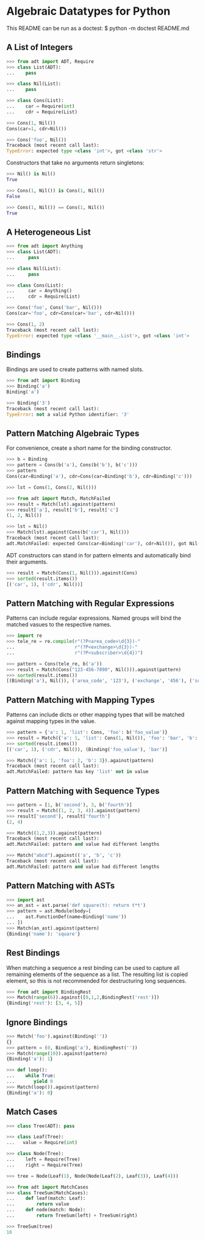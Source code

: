 Algebraic Datatypes for Python
==============================
This README can be run as a doctest:
    $ python -m doctest README.md

A List of Integers
------------------

```python
>>> from adt import ADT, Require
>>> class List(ADT):
...    pass

>>> class Nil(List):
...    pass

>>> class Cons(List):
...    car = Require(int)
...    cdr = Require(List)

>>> Cons(1, Nil())
Cons(car=1, cdr=Nil())

>>> Cons('foo', Nil())
Traceback (most recent call last):
TypeError: expected type <class 'int'>, got <class 'str'>

```

Constructors that take no arguments return singletons:

```python
>>> Nil() is Nil()
True

>>> Cons(1, Nil()) is Cons(1, Nil())
False

>>> Cons(1, Nil()) == Cons(1, Nil())
True

```

A Heterogeneous List
--------------------
```python
>>> from adt import Anything
>>> class List(ADT):
...     pass

>>> class Nil(List):
...     pass

>>> class Cons(List):
...     car = Anything()
...     cdr = Require(List)

>>> Cons('foo', Cons('bar', Nil()))
Cons(car='foo', cdr=Cons(car='bar', cdr=Nil()))

>>> Cons(1, 2)
Traceback (most recent call last):
TypeError: expected type <class '__main__.List'>, got <class 'int'>

```

Bindings
--------
Bindings are used to create patterns with named slots.

```python
>>> from adt import Binding
>>> Binding('a')
Binding('a')

>>> Binding('3')
Traceback (most recent call last):
TypeError: not a valid Python identifier: '3'

```

Pattern Matching Algebraic Types
--------------------------------
For convenience, create a short name for the binding constructor.

```python
>>> b = Binding
>>> pattern = Cons(b('a'), Cons(b('b'), b('c')))
>>> pattern
Cons(car=Binding('a'), cdr=Cons(car=Binding('b'), cdr=Binding('c')))

>>> lst = Cons(1, Cons(2, Nil()))

>>> from adt import Match, MatchFailed
>>> result = Match(lst).against(pattern)
>>> result['a'], result['b'], result['c']
(1, 2, Nil())

>>> lst = Nil()
>>> Match(lst).against(Cons(b('car'), Nil()))
Traceback (most recent call last):
adt.MatchFailed: expected Cons(car=Binding('car'), cdr=Nil()), got Nil()

```

ADT constructors can stand in for pattern elments and
automatically bind their arguments.

```python
>>> result = Match(Cons(1, Nil())).against(Cons)
>>> sorted(result.items())
[('car', 1), ('cdr', Nil())]

```

Pattern Matching with Regular Expressions
-----------------------------------------
Patterns can include regular expressions. Named groups will
bind the matched vasues to the respective names.

```python
>>> import re
>>> tele_re = re.compile(r"(?P<area_code>\d{3})-"
...                      r"(?P<exchange>\d{3})-"
...                      r"(?P<subscriber>\d{4})")

>>> pattern = Cons(tele_re, b('a'))
>>> result = Match(Cons("123-456-7890", Nil())).against(pattern)
>>> sorted(result.items())
[(Binding('a'), Nil()), ('area_code', '123'), ('exchange', '456'), ('subscriber', '7890')]

```

Pattern Matching with Mapping Types
-----------------------------------
Patterns can include dicts or other mapping types that will
be matched against mapping types in the value.

```python
>>> pattern = {'a': 1, 'list': Cons, 'foo': b('foo_value')}
>>> result = Match({'a': 1, 'list': Cons(1, Nil()), 'foo': 'bar', 'b': 2}).against(pattern)
>>> sorted(result.items())
[('car', 1), ('cdr', Nil()), (Binding('foo_value'), 'bar')]

>>> Match({'a': 1, 'foo': 2, 'b': 3}).against(pattern)
Traceback (most recent call last):
adt.MatchFailed: pattern has key 'list' not in value

```

Pattern Matching with Sequence Types
------------------------------------

```python
>>> pattern = [1, b('second'), 3, b('fourth')]
>>> result = Match((1, 2, 3, 4)).against(pattern)
>>> result['second'], result['fourth']
(2, 4)

>>> Match((1,2,3)).against(pattern)
Traceback (most recent call last):
adt.MatchFailed: pattern and value had different lengths

>>> Match("abcd").against(('a', 'b', 'c'))
Traceback (most recent call last):
adt.MatchFailed: pattern and value had different lengths

```

Pattern Matching with ASTs
--------------------------

```python
>>> import ast
>>> an_ast = ast.parse('def square(t): return t*t')
>>> pattern = ast.Module(body=[
...    ast.FunctionDef(name=Binding('name'))
... ])
>>> Match(an_ast).against(pattern)
{Binding('name'): 'square'}

```

Rest Bindings
-------------
When matching a sequence a rest binding can be used to
capture all remaining elements of the sequence as a list.
The resulting list is copied element, so this is not recommended
for destructuring long sequences.

```python
>>> from adt import BindingRest
>>> Match(range(6)).against([0,1,2,BindingRest('rest')])
{Binding('rest'): [3, 4, 5]}

```

Ignore Bindings
--------------

```python
>>> Match('foo').against(Binding(''))
{}
>>> pattern = (0, Binding('a'), BindingRest(''))
>>> Match(range(10)).against(pattern)
{Binding('a'): 1}

>>> def loop():
...    while True:
...       yield 0
>>> Match(loop()).against(pattern)
{Binding('a'): 0}

```

Match Cases
-----------

```python
>>> class Tree(ADT): pass

>>> class Leaf(Tree):
...   value = Require(int)

>>> class Node(Tree):
...    left = Require(Tree)
...    right = Require(Tree)

>>> tree = Node(Leaf(1), Node(Node(Leaf(2), Leaf(3)), Leaf(4)))

>>> from adt import MatchCases
>>> class TreeSum(MatchCases):
...    def leaf(match: Leaf):
...        return value
...    def node(match: Node):
...        return TreeSum(left) + TreeSum(right)

>>> TreeSum(tree)
10

```
